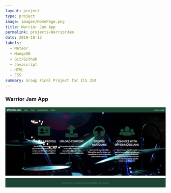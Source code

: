 ```yaml
---
layout: project
type: project
image: images/HomePage.png
title: Warrior Jam App
permalink: projects/WarriorJam
date: 2019-18-12
labels:
  - Meteor
  - MongoDB
  - Git/Github
  - Javascript
  - HTML
  - CSS
summary: Group Final Project for ICS 314
---
```

### Warrior Jam App 
<img class="ui large image" src="../images/HomePage.png">
